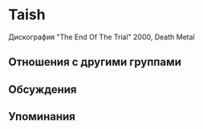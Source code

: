 # Taish

Дискография
"The End Of The Trial" 2000, Death Metal

## Отношения с другими группами


## Обсуждения


## Упоминания

